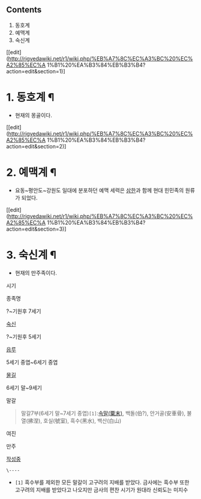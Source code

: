 ## Contents

    

1. 동호계 
2. 예맥계 
3. 숙신계 

[[edit](http://rigvedawiki.net/r1/wiki.php/%EB%A7%8C%EC%A3%BC%20%EC%A2%85%EC%A
1%B1%20%EA%B3%84%EB%B3%B4?action=edit&section=1)]

# 1. 동호계 ¶

  * 현재의 몽골이다.  

[[edit](http://rigvedawiki.net/r1/wiki.php/%EB%A7%8C%EC%A3%BC%20%EC%A2%85%EC%A
1%B1%20%EA%B3%84%EB%B3%B4?action=edit&section=2)]

# 2. 예맥계 ¶

  * 요동~평안도~강원도 일대에 분포하던 예맥 세력은 [삼한](%EC%82%BC%ED%95%9C.md)과 함께 현대 힌민족의 원류가 되었다.   

[[edit](http://rigvedawiki.net/r1/wiki.php/%EB%A7%8C%EC%A3%BC%20%EC%A2%85%EC%A
1%B1%20%EA%B3%84%EB%B3%B4?action=edit&section=3)]

# 3. 숙신계 ¶

  * 현재의 만주족이다.

시기

종족명

?~기원후 7세기

[숙신](%EC%88%99%EC%8B%A0.md)

?~기원후 5세기

[읍루](%EC%9D%8D%EB%A3%A8.md)

5세기 중엽~6세기 중엽

[물길](%EB%AC%BC%EA%B8%B8.md)

6세기 말~9세기

말갈

> 말갈7부(6세기 말~7세기
중엽)`[1]`:[속말(粟末)](%EC%86%8D%EB%A7%90%EB%A7%90%EA%B0%88.md), 백돌(伯?),
안거골(安車骨), 불열(拂涅), 호실(號室), 흑수(黑水), 백산(白山)

여진

만주

  
[작성중](%EC%9E%91%EC%84%B1%EC%A4%91.md)

`\----`

  * `[1]` 흑수부를 제외한 모든 말갈이 고구려의 지배를 받았다. 금사에는 흑수부 또한 고구려의 지배를 받았다고 나오지만 금사의 편찬 시기가 원대라 신뢰도는 미지수

